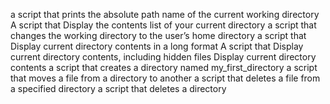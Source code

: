 a script that prints the absolute path name of the current working directory
A script that Display the contents list of your current directory
a script that changes the working directory to the user’s home directory
a script that Display current directory contents in a long format
A script that Display current directory contents, including hidden files
Display current directory contents
a script that creates a directory named my_first_directory
a script that moves a file from a directory to another
a script that deletes a file from a specified directory
a script that deletes a directory
